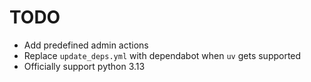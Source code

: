 # TODO

- Add predefined admin actions
- Replace `update_deps.yml` with dependabot when `uv` gets supported
- Officially support python 3.13
